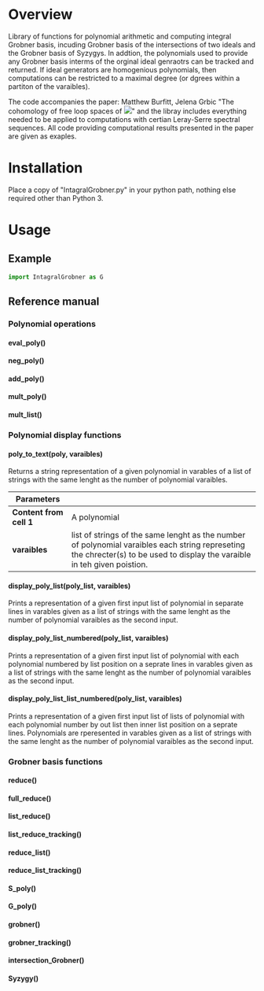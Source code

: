 # Overview

Library of functions for polynomial arithmetic and computing integral Grobner basis, incuding Grobner basis of the intersections of two ideals and the Grobner basis of Syzygys. In addtion, the polynomials used to provide any Grobner basis interms of the orginal ideal genraotrs can be tracked and returned. If ideal generators are homogenious polynomials, then computations can be restricted to a maximal degree (or dgrees within a partiton of the varaibles).

The code accompanies the paper: Matthew Burfitt, Jelena Grbic "The cohomology of free loop spaces of <img src="https://render.githubusercontent.com/render/math?math=SU(n %2B 1)/T^n">" and the libray includes everything needed to be applied to computations with certian Leray-Serre spectral sequences. All code providing computational results presented in the paper are given as exaples.

# Installation

Place a copy of "IntagralGrobner.py" in your python path, nothing else required other than Python 3.

# Usage

## Example

```python
import IntagralGrobner as G
```

## Reference manual

### Polynomial operations

#### eval_poly()

#### neg_poly()

#### add_poly()

#### mult_poly()

#### mult_list()


### Polynomial display functions

#### poly_to_text(poly, varaibles)

Returns a string representation of a given polynomial in varables of a list of strings with the same lenght as the number of polynomial varaibles.

| Parameters |  |
| ------------ | ------------- |
| **Content from cell 1** | A polynomial |
| **varaibles** | list of strings of the same lenght as the number of polynomial varaibles each string represeting the chrecter(s) to be used to display the varaible in teh given poistion. |

#### display_poly_list(poly_list, varaibles)

Prints a representation of a given first input list of polynomial in separate lines in varables given as a list of strings with the same lenght as the number of polynomial varaibles as the second input.

#### display_poly_list_numbered(poly_list, varaibles)

Prints a representation of a given first input list of polynomial with each polynomial numbered by list position on a seprate lines in varables given as a list of strings with the same lenght as the number of polynomial varaibles as the second input.

#### display_poly_list_list_numbered(poly_list, varaibles)

Prints a representation of a given first input list of lists of polynomial with each polynomial number by out list then inner list position on a seprate lines. Polynomials are rperesented in varables given as a list of strings with the same lenght as the number of polynomial varaibles as the second input.


### Grobner basis functions

#### reduce()

#### full_reduce()

#### list_reduce()

#### list_reduce_tracking()

#### reduce_list()

#### reduce_list_tracking()

#### S_poly()

#### G_poly()

#### grobner()

#### grobner_tracking()

#### intersection_Grobner()

#### Syzygy()

